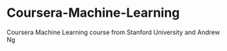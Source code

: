 # Coursera-Machine-Learning
Coursera Machine Learning course from Stanford University and Andrew Ng
